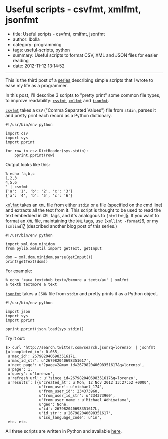 # Useful scripts - csvfmt, xmlfmt, jsonfmt

- title: Useful scripts - csvfmt, xmlfmt, jsonfmt
- author: lbolla
- category: programming
- tags: useful-scripts, python
- summary: Useful scripts to format CSV, XML and JSON files for easier reading
- date: 2012-11-12 13:14:52

----------------

This is the third post of a [series][1] describing simple scripts that
I wrote to ease my life as a programmer.

In this post, I'll describe 3 scripts to "pretty print" some common
file types, to improve readability: [`csvfmt`][2], [`xmlfmt`][3] and
[`jsonfmt`][4].

[`csvfmt`][2] takes a `CSV` ("Comma Separated Values") file from
`stdin`, parses it and pretty print each record as a Python
dictionary.

    #!/usr/bin/env python
    
    import csv
    import sys
    import pprint
    
    for row in csv.DictReader(sys.stdin):
        pprint.pprint(row)

Output looks like this:

    % echo 'a,b,c
    1,2,3
    4,5,6
    ' | csvfmt
    {'a': '1', 'b': '2', 'c': '3'}
    {'a': '4', 'b': '5', 'c': '6'}

[`xmlfmt`][3] takes an `XML` file from either `stdin` or a file
(specified on the cmd line) and extracts all the text from it. This
script is thought to be used to read the text embedded in `XML` tags,
and it's analogous to `[htmlfmt`][5]. If you want to format an `XML`
file, maintaining the `XML` tags, use `[xmllint -format`][6], or my
`[xmlind`][7] (described another blog post of this series.)

    #!/usr/bin/env python
    
    import xml.dom.minidom
    from pylib.xmlutil import getText, getInput
    
    dom = xml.dom.minidom.parse(getInput())
    print(getText(dom))

For example:

    % echo '<a>a text<b>b text</b>more a text</a>' | xmlfmt
    a textb textmore a text

[`jsonfmt`][4] takes a `JSON` file from `stdin` and pretty prints it as
a Python object.

    #!/usr/bin/env python
    
    import json
    import sys
    import pprint
    
    pprint.pprint(json.load(sys.stdin))

Try it out:

    $> curl 'http://search.twitter.com/search.json?q=lorenzo' | jsonfmt
    {u'completed_in': 0.035,
     u'max_id': 267982040698351617L,
     u'max_id_str': u'267982040698351617',
     u'next_page': u'?page=2&max_id=267982040698351617&q=lorenzo',
     u'page': 1,
     u'query': u'lorenzo',
     u'refresh_url': u'?since_id=267982040698351617&q=lorenzo',
     u'results': [{u'created_at': u'Mon, 12 Nov 2012 13:27:52 +0000',
                   u'from_user': u'michael_174',
                   u'from_user_id': 234373960,
                   u'from_user_id_str': u'234373960',
                   u'from_user_name': u'Michael Adhiyatama',
                   u'geo': None,
                   u'id': 267982040698351617L,
                   u'id_str': u'267982040698351617',
                   u'iso_language_code': u'in',
     etc. etc.

All three scripts are written in Python and available [here][8].

   [1]: /blog/tag/#useful-scripts
   [2]: https://github.com/lbolla/cmd/blob/master/csvfmt
   [3]: https://github.com/lbolla/cmd/blob/master/xmlfmt
   [4]: https://github.com/lbolla/cmd/blob/master/jsonfmt
   [5]: http://man.cat-v.org/plan_9/1/fmt
   [6]: http://xmlsoft.org/xmllint.html
   [7]: https://github.com/lbolla/cmd/blob/master/xmlind
   [8]: https://github.com/lbolla/cmd
